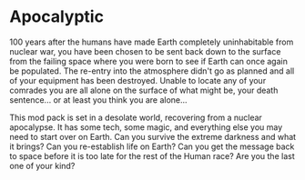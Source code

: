 # Apocalyptic

100 years after the humans have made Earth completely uninhabitable from nuclear war, you have been chosen to be sent back down to the surface from the failing space where you were born to see if Earth can once again be populated. The re-entry into the atmosphere didn't go as planned and all of your equipment has been destroyed. Unable to locate any of your comrades you are all alone on the surface of what might be, your death sentence... or at least you think you are alone...
 
This mod pack is set in a desolate world, recovering from a nuclear apocalypse. It has some tech, some magic, and everything else you may need to start over on Earth. Can you survive the extreme darkness and what it brings? Can you re-establish life on Earth? Can you get the message back to space before it is too late for the rest of the Human race? Are you the last one of your kind?
